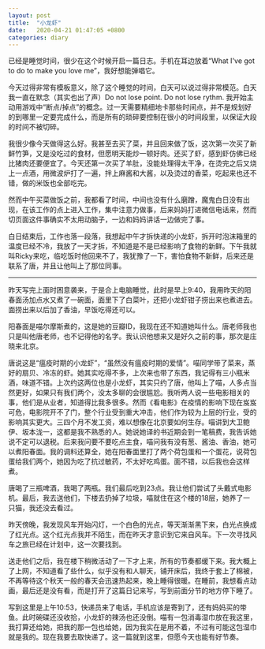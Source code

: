```yaml
---
layout: post
title:  "小龙虾"
date:   2020-04-21 01:47:05 +0800
categories: diary
---
```


已经是睡觉时间，很少在这个时候开启一篇日志。手机在耳边放着“What I've got to do to make you love me”，我好想能弹唱它。

今天过得非常有模板意义，除了这个睡觉的时间，白天可以说过得非常模范。白天我一直在默念（其实也出了声）Do not lose point. Do not lose rythm. 我开始主动用游戏中“断点/掉点”的概念。过一天需要精细地卡那些时间点，并不是规划好的到哪里一定要完成什么，而是所有的琐碎要控制在很小的时间段里，以保证大段的时间不被切碎。

我很少像今天做得这么好。我甚至去买了菜，并且回来做了饭，这次第一次买了新鲜竹笋，又是没吃过的食材，但愿明天能炒一顿好肉。还买了虾，感到虾仿佛已经比猪肉还要便宜了。今天还第一次买了羊肚，没能处理得太干净，在烫完之后又烧上一点酒，用微波炉打了一遍，拌上麻酱和大酱，以及烫过的香菜，吃起来也还不错，做的米饭也全部吃完。

然而中午买菜做饭之前，我都看了时间，中间也没有什么磨蹭，魔鬼白日没有出现，在该工作的点上进入工作，集中注意力做事，后来妈妈打进微信电话来，然而切页面这件事确实不太用动脑子，一边和妈妈讲话一边做完了事。

白日结束后，工作也落一段落，我想起中午才拆快递的小龙虾，拆开时泡沫箱里的温度已经不冷，我放了一天才拆，不知道是不是已经影响了食物的新鲜。下午我就叫Ricky来吃，临吃饭时他回来不了，我犹豫了一下，害怕食物不新鲜，后来还是联系了唐，并且让他叫上了那位同事。

----

昨天写完上面时困意袭来，于是合上电脑睡觉，此时是早上9:40，我用昨天的阳春面汤加点水又煮了一碗面，面里下了白菜叶，还把小龙虾钳子捞出来也煮进去。面捞出来以后加了香油，早饭吃得还可以。

阳春面是喵尔摩斯煮的，这是她的豆瓣ID，我现在还不知道她叫什么。唐老师我也只是叫他唐老师，也不记得他的名字。我认识他想来又是好久之前的事，那次是庄晓来北京。

唐说这是“瘟疫时期的小龙虾”，“虽然没有瘟疫时期的爱情”。喵同学带了菜来，蒸好的扇贝、冷冻的虾。她其实吃得不多，上次来也带了东西，我记得有三小瓶米酒，味道不错。上次约这两位也是小龙虾，其实只约了唐，他叫上了喵，人多点当然更好，如果只有我们两个，没太多聊的会很尴尬。我听两人说一些电影相关的事，他们是从业者，知道得比我多很多。然而《看电影》在疫情的影响下现在岌岌可危，电影院开不了门，整个行业受到重大冲击，他们作为较为上层的行业，受的影响其实更大。三四个月不发工资，难以想像在北京要如何生存。喵讲到大卫鲍伊、坂本泷一，这都是我不熟悉的人。她说她译的书近期会到一笔稿费，我告诉她说不定可以退税。后来我问要不要吃点主食，喵问我有没有葱、酱油、香油，她可以煮阳春面。我的调料还算全，她在阳春面里打了两个荷包蛋和一个蛋花，说荷包蛋给我们两个，她因为吃了抗过敏药，不太好吃鸡蛋。面不错，以后我也会这样煮。

唐喝了三瓶啤酒，我喝了两瓶。我们最后吃到23点。我让他们尝试了头戴式电影机。最后，我去送他们，下楼去扔掉了垃圾，喵就住在这个楼的18层，她养了一只猫，我还没去看过。

昨天傍晚，我发现风车开始闪灯，一个白色的光点，等天渐渐黑下来，白光点换成了红光点。这个红光点我并不陌生，而在昨天才意识到它来自风车。下一次寻找风车之旅已经在计划中，这一次要找到。

送走他们之后，我在楼下稍微活动了一下才上来，所有的节奏都缓下来。我大概上了上网，不知道看了些什么，似乎没有和人聊天，铺开床后，我终于套上了棉被，不再等待这个秋天一般的春天会迅速热起来，晚上睡得很暖。在睡前，我想看点动画，最后还是没有看，而是打开了这篇日记来写，写到前面分节的地方停下睡了。

写到这里是上午10:53，快递员来了电话，手机应该是寄到了，还有妈妈买的带鱼。此时碗碟还没收拾，小龙虾的辣汤也还没倒。喵有一包消毒湿巾放在我这里，我打算还给她，把我的那一包也给她，因为我实在是用不着，不过有可能这包湿巾就是我的。现在我要去取快递了。这一篇就到这里，但愿今天也能有好节奏。

